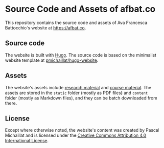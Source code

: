 # Source Code and Assets of afbat.co

This repository contains the source code and assets of Ava Francesca Battocchio's website at https://afbat.co. 

## Source code

The website is built with [Hugo](https://github.com/gohugoio/hugo). The source code is based on the minimalist website template at [pmichaillat/hugo-website](https://github.com/pmichaillat/hugo-website).

## Assets

The website's assets include [research material](https://pascalmichaillat.org/papers/) and [course material](https://pascalmichaillat.org/courses/). The assets are stored in the `static` folder (mostly as PDF files) and `content` folder (mostly as Markdown files), and they can be batch downloaded from there.

## License

Except where otherwise noted, the website's content was created by Pascal Michaillat and is licensed under the [Creative Commons Attribution 4.0 International License](http://creativecommons.org/licenses/by/4.0/).
